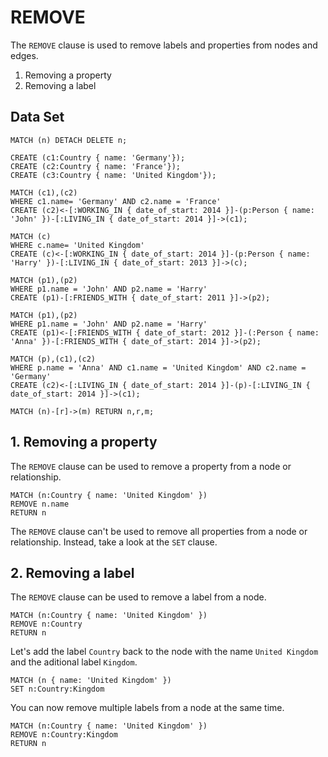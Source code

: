 # REMOVE

The `REMOVE` clause is used to remove labels and properties from nodes and edges.

1. Removing a property
2. Removing a label

## Data Set

```openCypher
MATCH (n) DETACH DELETE n;

CREATE (c1:Country { name: 'Germany'});
CREATE (c2:Country { name: 'France'});
CREATE (c3:Country { name: 'United Kingdom'});

MATCH (c1),(c2)
WHERE c1.name= 'Germany' AND c2.name = 'France'
CREATE (c2)<-[:WORKING_IN { date_of_start: 2014 }]-(p:Person { name: 'John' })-[:LIVING_IN { date_of_start: 2014 }]->(c1);

MATCH (c)
WHERE c.name= 'United Kingdom'
CREATE (c)<-[:WORKING_IN { date_of_start: 2014 }]-(p:Person { name: 'Harry' })-[:LIVING_IN { date_of_start: 2013 }]->(c);

MATCH (p1),(p2)
WHERE p1.name = 'John' AND p2.name = 'Harry'
CREATE (p1)-[:FRIENDS_WITH { date_of_start: 2011 }]->(p2);

MATCH (p1),(p2)
WHERE p1.name = 'John' AND p2.name = 'Harry'
CREATE (p1)<-[:FRIENDS_WITH { date_of_start: 2012 }]-(:Person { name: 'Anna' })-[:FRIENDS_WITH { date_of_start: 2014 }]->(p2);

MATCH (p),(c1),(c2)
WHERE p.name = 'Anna' AND c1.name = 'United Kingdom' AND c2.name = 'Germany'
CREATE (c2)<-[:LIVING_IN { date_of_start: 2014 }]-(p)-[:LIVING_IN { date_of_start: 2014 }]->(c1);

MATCH (n)-[r]->(m) RETURN n,r,m;
```

## 1. Removing a property

The `REMOVE` clause can be used to remove a property from a node or relationship.

```opencypher
MATCH (n:Country { name: 'United Kingdom' })
REMOVE n.name
RETURN n
```

The `REMOVE` clause can't be used to remove all properties from a node or relationship. Instead, take a look at the `SET` clause.

## 2. Removing a label

The `REMOVE` clause can be used to remove a label from a node.

```opencypher
MATCH (n:Country { name: 'United Kingdom' })
REMOVE n:Country
RETURN n
```

Let's add the label `Country` back to the node with the name `United Kingdom` and the aditional label `Kingdom`.

```opencypher
MATCH (n { name: 'United Kingdom' })
SET n:Country:Kingdom
```

You can now remove multiple labels from a node at the same time. 

```opencypher
MATCH (n:Country { name: 'United Kingdom' })
REMOVE n:Country:Kingdom
RETURN n
```